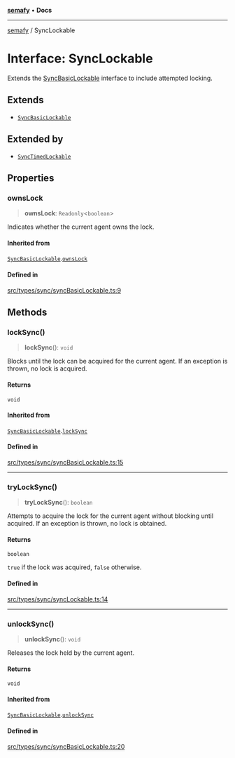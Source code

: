 [**semafy**](../README.md) • **Docs**

***

[semafy](../globals.md) / SyncLockable

# Interface: SyncLockable

Extends the [SyncBasicLockable](SyncBasicLockable.md) interface to include attempted locking.

## Extends

- [`SyncBasicLockable`](SyncBasicLockable.md)

## Extended by

- [`SyncTimedLockable`](SyncTimedLockable.md)

## Properties

### ownsLock

> **ownsLock**: `Readonly`\<`boolean`\>

Indicates whether the current agent owns the lock.

#### Inherited from

[`SyncBasicLockable`](SyncBasicLockable.md).[`ownsLock`](SyncBasicLockable.md#ownslock)

#### Defined in

[src/types/sync/syncBasicLockable.ts:9](https://github.com/havelessbemore/semafy/blob/8eba5886d3775a63da96eb7c166c6371edbbcfa1/src/types/sync/syncBasicLockable.ts#L9)

## Methods

### lockSync()

> **lockSync**(): `void`

Blocks until the lock can be acquired for the current agent.
If an exception is thrown, no lock is acquired.

#### Returns

`void`

#### Inherited from

[`SyncBasicLockable`](SyncBasicLockable.md).[`lockSync`](SyncBasicLockable.md#locksync)

#### Defined in

[src/types/sync/syncBasicLockable.ts:15](https://github.com/havelessbemore/semafy/blob/8eba5886d3775a63da96eb7c166c6371edbbcfa1/src/types/sync/syncBasicLockable.ts#L15)

***

### tryLockSync()

> **tryLockSync**(): `boolean`

Attempts to acquire the lock for the current agent
without blocking until acquired. If an exception
is thrown, no lock is obtained.

#### Returns

`boolean`

`true` if the lock was acquired, `false` otherwise.

#### Defined in

[src/types/sync/syncLockable.ts:14](https://github.com/havelessbemore/semafy/blob/8eba5886d3775a63da96eb7c166c6371edbbcfa1/src/types/sync/syncLockable.ts#L14)

***

### unlockSync()

> **unlockSync**(): `void`

Releases the lock held by the current agent.

#### Returns

`void`

#### Inherited from

[`SyncBasicLockable`](SyncBasicLockable.md).[`unlockSync`](SyncBasicLockable.md#unlocksync)

#### Defined in

[src/types/sync/syncBasicLockable.ts:20](https://github.com/havelessbemore/semafy/blob/8eba5886d3775a63da96eb7c166c6371edbbcfa1/src/types/sync/syncBasicLockable.ts#L20)

